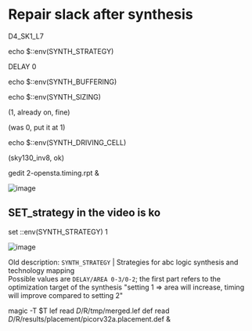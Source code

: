 # Repair slack after synthesis

D4_SK1_L7

echo $::env(SYNTH_STRATEGY)

DELAY 0

echo $::env(SYNTH_BUFFERING)

echo $::env(SYNTH_SIZING)

(1, already on, fine)

(was 0, put it at 1)

echo $::env(SYNTH_DRIVING_CELL)

(sky130_inv8, ok)

gedit 2-opensta.timing.rpt  &

![image](https://github.com/user-attachments/assets/9e8ddfb4-ef6a-4014-a1f0-e9dfd6652730)


## SET_strategy in the video is ko

set ::env(SYNTH_STRATEGY) 1

![image](https://github.com/user-attachments/assets/944bee52-d364-4916-b7a8-2945e5c0fb1d)

Old description:
`SYNTH_STRATEGY` | Strategies for abc logic synthesis and technology mapping <br> Possible values are `DELAY/AREA 0-3/0-2`; the first part refers to the optimization target of the synthesis
"setting 1 => area will increase, timing will improve compared to setting 2"





magic -T $T lef read $D/$R/tmp/merged.lef def read $D/$R/results/placement/picorv32a.placement.def &
